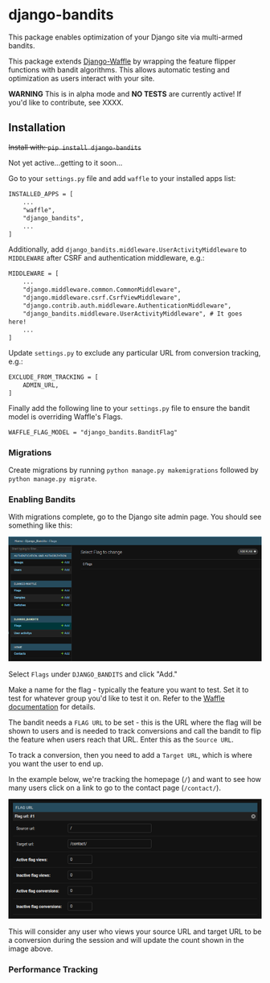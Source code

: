 # django-bandits

This package enables optimization of your Django site via multi-armed bandits.

This package extends [Django-Waffle](https://waffle.readthedocs.io/en/stable/) by wrapping the feature flipper functions with bandit algorithms. This allows automatic testing and optimization as users interact with your site.

**WARNING**
This is in alpha mode and **NO TESTS** are currently active! If you'd like to contribute, see XXXX.

## Installation

~~Install with: `pip install django-bandits`~~

Not yet active...getting to it soon...

Go to your `settings.py` file and add `waffle` to your installed apps list:
```
INSTALLED_APPS = [
    ...
    "waffle",
    "django_bandits",
    ...
]
```

Additionally, add `django_bandits.middleware.UserActivityMiddleware` to `MIDDLEWARE` after CSRF and authentication middleware, e.g.:

```
MIDDLEWARE = [
    ...
    "django.middleware.common.CommonMiddleware",
    "django.middleware.csrf.CsrfViewMiddleware",
    "django.contrib.auth.middleware.AuthenticationMiddleware",
    "django_bandits.middleware.UserActivityMiddleware", # It goes here!
    ...
]
```

Update `settings.py` to exclude any particular URL from conversion tracking, e.g.:
```
EXCLUDE_FROM_TRACKING = [
    ADMIN_URL,
]
```

Finally add the following line to your `settings.py` file to ensure the bandit model is overriding Waffle's Flags.
```
WAFFLE_FLAG_MODEL = "django_bandits.BanditFlag"
```

### Migrations

Create migrations by running `python manage.py makemigrations` followed by `python manage.py migrate`.

### Enabling Bandits

With migrations complete, go to the Django site admin page. You should see something like this:

![View of Django admin page](docs/images/django_admin_bandit_1.png)

Select `Flags` under `DJANGO_BANDITS` and click "Add."

Make a name for the flag - typically the feature you want to test. Set it to test for whatever group you'd like to test it on. Refer to the [Waffle documentation](https://waffle.readthedocs.io/en/stable/) for details.

The bandit needs a `FLAG URL` to be set - this is the URL where the flag will be shown to users and is needed to track conversions and call the bandit to flip the feature when users reach that URL. Enter this as the `Source URL`.

To track a conversion, then you need to add a `Target URL`, which is where you want the user to end up.

In the example below, we're tracking the homepage (`/`) and want to see how many users click on a link to go to the contact page (`/contact/`).

![FLAG URL settings determines a successful conversion](docs/images/django_admin_bandit_flag_url.png)

This will consider any user who views your source URL and target URL to be a conversion during the session and will update the count shown in the image above.



### Performance Tracking